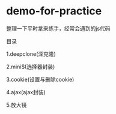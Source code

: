 # demo-for-practice
整理一下平时拿来练手，经常会遇到的js代码

目录

1.deepclone(深克隆)

2.mini$(选择器封装)

3.cookie(设置与删除cookie)

4.ajax(ajax封装)

5.放大镜
